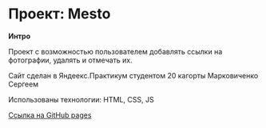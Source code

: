 # Проект: Mesto

**Интро**

Проект с возможностью пользователем добавлять ссылки на фотографии, удалять и отмечать их.

Сайт сделан в Яндеекс.Практикум студентом 20 кагорты Марковиченко Сергеем

Использованы технологии: HTML, CSS, JS

[Ссылка на GitHub pages](https://mark22sv.github.io/mesto-project/)
